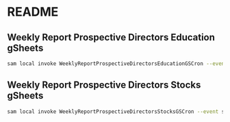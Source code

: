 # README

## Weekly Report Prospective Directors Education gSheets

```sh
sam local invoke WeeklyReportProspectiveDirectorsEducationGSCron --event src/cron/sample_event.json
```

## Weekly Report Prospective Directors Stocks gSheets

```sh
sam local invoke WeeklyReportProspectiveDirectorsStocksGSCron --event src/cron/sample_event.json
```
